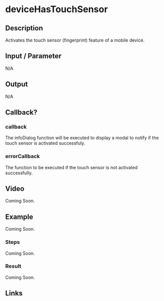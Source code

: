 # deviceHasTouchSensor

## Description

Activates the touch sensor (fingerprint) feature of a mobile device.

## Input / Parameter

N/A

## Output

N/A

## Callback?

### callback

The infoDialog function will be executed to display a modal to notify if the touch sensor is activated successfuly.

### errorCallback

The function to be executed if the touch sensor is not activated successfully.

## Video

Coming Soon.

<!-- Format: [![Video]({image-path}?raw=true)]({url-link}) -->

## Example

Coming Soon.

<!-- Share a scenario, like a user requirements. -->

### Steps

Coming Soon.

<!-- Show the steps and share some screenshots.

1. .....

Format: ![]({image-path}?raw=true) -->

### Result

Coming Soon.

<!-- Explain the output.

Format: ![]({image-path}?raw=true) -->

## Links
